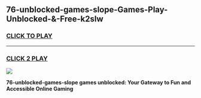 
## 76-unblocked-games-slope-Games-Play-Unblocked-&-Free-k2slw
<h3>
<a href="https://premium76.site?title=76-unblocked-games-slope&ref=24A">CLICK TO PLAY</a></h3>
<hr>

<h3>
<a href="https://premium76.site?title=76-unblocked-games-slope&ref=24A">CLICK 2 PLAY</a>
  
</h3>

<a href="https://premium76.site?title=76-unblocked-games-slope&ref=24A"><img src="https://clearcache.store/games.png"></a>


**76-unblocked-games-slope games unblocked: Your Gateway to Fun and Accessible Online Gaming**

